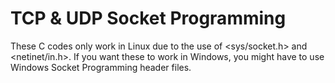 # TCP & UDP Socket Programming

These C codes only work in Linux due to the use of <sys/socket.h> and <netinet/in.h>. If you want these to work in Windows, you might have to use Windows Socket Programming header files.
